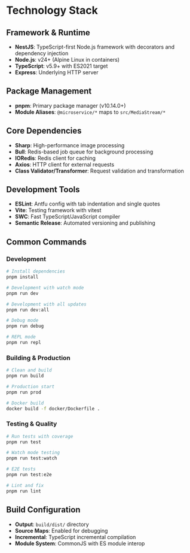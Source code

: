 # Technology Stack

## Framework & Runtime
- **NestJS**: TypeScript-first Node.js framework with decorators and dependency injection
- **Node.js**: v24+ (Alpine Linux in containers)
- **TypeScript**: v5.9+ with ES2021 target
- **Express**: Underlying HTTP server

## Package Management
- **pnpm**: Primary package manager (v10.14.0+)
- **Module Aliases**: `@microservice/*` maps to `src/MediaStream/*`

## Core Dependencies
- **Sharp**: High-performance image processing
- **Bull**: Redis-based job queue for background processing
- **IORedis**: Redis client for caching
- **Axios**: HTTP client for external requests
- **Class Validator/Transformer**: Request validation and transformation

## Development Tools
- **ESLint**: Antfu config with tab indentation and single quotes
- **Vite**: Testing framework with vitest
- **SWC**: Fast TypeScript/JavaScript compiler
- **Semantic Release**: Automated versioning and publishing

## Common Commands

### Development
```bash
# Install dependencies
pnpm install

# Development with watch mode
pnpm run dev

# Development with all updates
pnpm run dev:all

# Debug mode
pnpm run debug

# REPL mode
pnpm run repl
```

### Building & Production
```bash
# Clean and build
pnpm run build

# Production start
pnpm run prod

# Docker build
docker build -f docker/Dockerfile .
```

### Testing & Quality
```bash
# Run tests with coverage
pnpm run test

# Watch mode testing
pnpm run test:watch

# E2E tests
pnpm run test:e2e

# Lint and fix
pnpm run lint
```

## Build Configuration
- **Output**: `build/dist/` directory
- **Source Maps**: Enabled for debugging
- **Incremental**: TypeScript incremental compilation
- **Module System**: CommonJS with ES module interop
